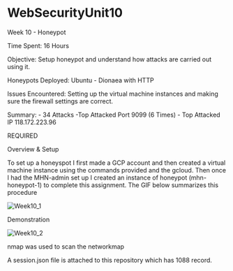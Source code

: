 # WebSecurityUnit10

Week 10 - Honeypot

Time Spent: 16 Hours

Objective: Setup honeypot and understand how attacks are carried out using it.

Honeypots Deployed: Ubuntu - Dionaea with HTTP

Issues Encountered: Setting up the virtual machine instances and making sure the firewall settings are correct.

Summary: - 34 Attacks
          -Top Attacked Port 9099 (6 Times)
          - Top Attacked IP 118.172.223.96



REQUIRED

Overview & Setup

To set up a honeyspot I first made a GCP account and then created a virtual machine instance using the commands provided and the gcloud. Then once I had the MHN-admin set up I created an instance of honeypot (mhn-honeypot-1) to complete this assignment. The GIF below summarizes this procedure

![Week10_1](https://user-images.githubusercontent.com/32075350/57054822-09988d00-6c65-11e9-8ed1-baa288743f93.gif)



Demonstration 

![Week10_2](https://user-images.githubusercontent.com/32075350/57054852-2d5bd300-6c65-11e9-9765-cdc2c3e06149.gif)

nmap was used to scan the networkmap 

A session.json file is attached to this repository which has 1088 record.
